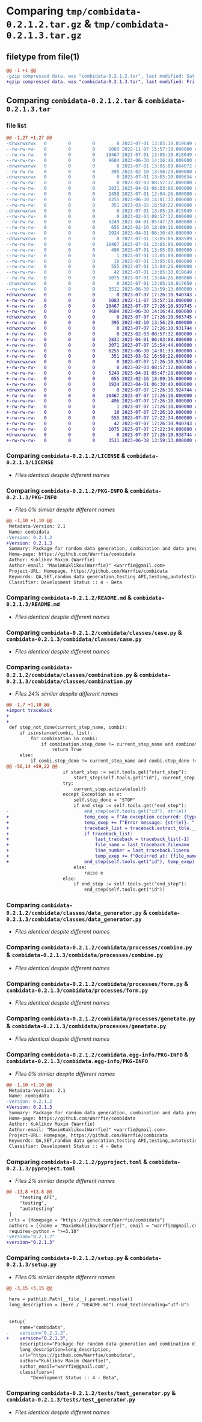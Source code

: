 # Comparing `tmp/combidata-0.2.1.2.tar.gz` & `tmp/combidata-0.2.1.3.tar.gz`

## filetype from file(1)

```diff
@@ -1 +1 @@
-gzip compressed data, was "combidata-0.2.1.2.tar", last modified: Sat Jul  1 13:05:10 2023, max compression
+gzip compressed data, was "combidata-0.2.1.3.tar", last modified: Fri Jul  7 17:26:10 2023, max compression
```

## Comparing `combidata-0.2.1.2.tar` & `combidata-0.2.1.3.tar`

### file list

```diff
@@ -1,27 +1,27 @@
-drwxrwxrwx   0        0        0        0 2023-07-01 13:05:10.019649 combidata-0.2.1.2/
--rw-rw-rw-   0        0        0     1083 2022-11-07 15:57:18.000000 combidata-0.2.1.2/LICENSE
--rw-rw-rw-   0        0        0    10467 2023-07-01 13:05:10.018649 combidata-0.2.1.2/PKG-INFO
--rw-rw-rw-   0        0        0     9684 2023-06-30 14:16:48.000000 combidata-0.2.1.2/README.md
-drwxrwxrwx   0        0        0        0 2023-07-01 13:05:09.864072 combidata-0.2.1.2/combidata/
--rw-rw-rw-   0        0        0      395 2023-02-10 13:56:29.000000 combidata-0.2.1.2/combidata/__init__.py
-drwxrwxrwx   0        0        0        0 2023-07-01 13:05:10.009654 combidata-0.2.1.2/combidata/classes/
--rw-rw-rw-   0        0        0        0 2023-02-03 08:57:32.000000 combidata-0.2.1.2/combidata/classes/__init__.py
--rw-rw-rw-   0        0        0     2831 2023-04-01 06:03:08.000000 combidata-0.2.1.2/combidata/classes/case.py
--rw-rw-rw-   0        0        0     2458 2023-07-01 13:04:26.000000 combidata-0.2.1.2/combidata/classes/combination.py
--rw-rw-rw-   0        0        0     6255 2023-06-30 14:01:33.000000 combidata-0.2.1.2/combidata/classes/data_generator.py
--rw-rw-rw-   0        0        0      351 2023-03-02 16:58:22.000000 combidata-0.2.1.2/combidata/classes/process.py
-drwxrwxrwx   0        0        0        0 2023-07-01 13:05:10.015649 combidata-0.2.1.2/combidata/processes/
--rw-rw-rw-   0        0        0        0 2023-02-03 08:57:32.000000 combidata-0.2.1.2/combidata/processes/__init__.py
--rw-rw-rw-   0        0        0     5249 2023-04-01 05:47:28.000000 combidata-0.2.1.2/combidata/processes/combine.py
--rw-rw-rw-   0        0        0      655 2023-02-16 18:09:16.000000 combidata-0.2.1.2/combidata/processes/form.py
--rw-rw-rw-   0        0        0     1924 2023-04-01 06:30:40.000000 combidata-0.2.1.2/combidata/processes/genetate.py
-drwxrwxrwx   0        0        0        0 2023-07-01 13:05:09.888589 combidata-0.2.1.2/combidata.egg-info/
--rw-rw-rw-   0        0        0    10467 2023-07-01 13:05:09.000000 combidata-0.2.1.2/combidata.egg-info/PKG-INFO
--rw-rw-rw-   0        0        0      496 2023-07-01 13:05:09.000000 combidata-0.2.1.2/combidata.egg-info/SOURCES.txt
--rw-rw-rw-   0        0        0        1 2023-07-01 13:05:09.000000 combidata-0.2.1.2/combidata.egg-info/dependency_links.txt
--rw-rw-rw-   0        0        0       10 2023-07-01 13:05:09.000000 combidata-0.2.1.2/combidata.egg-info/top_level.txt
--rw-rw-rw-   0        0        0      555 2023-07-01 13:04:26.000000 combidata-0.2.1.2/pyproject.toml
--rw-rw-rw-   0        0        0       42 2023-07-01 13:05:10.019649 combidata-0.2.1.2/setup.cfg
--rw-rw-rw-   0        0        0     1075 2023-07-01 13:04:26.000000 combidata-0.2.1.2/setup.py
-drwxrwxrwx   0        0        0        0 2023-07-01 13:05:10.017650 combidata-0.2.1.2/tests/
--rw-rw-rw-   0        0        0     3511 2023-06-30 13:59:13.000000 combidata-0.2.1.2/tests/test_generator.py
+drwxrwxrwx   0        0        0        0 2023-07-07 17:26:10.940743 combidata-0.2.1.3/
+-rw-rw-rw-   0        0        0     1083 2022-11-07 15:57:18.000000 combidata-0.2.1.3/LICENSE
+-rw-rw-rw-   0        0        0    10467 2023-07-07 17:26:10.939745 combidata-0.2.1.3/PKG-INFO
+-rw-rw-rw-   0        0        0     9684 2023-06-30 14:16:48.000000 combidata-0.2.1.3/README.md
+drwxrwxrwx   0        0        0        0 2023-07-07 17:26:10.903745 combidata-0.2.1.3/combidata/
+-rw-rw-rw-   0        0        0      395 2023-02-10 13:56:29.000000 combidata-0.2.1.3/combidata/__init__.py
+drwxrwxrwx   0        0        0        0 2023-07-07 17:26:10.931744 combidata-0.2.1.3/combidata/classes/
+-rw-rw-rw-   0        0        0        0 2023-02-03 08:57:32.000000 combidata-0.2.1.3/combidata/classes/__init__.py
+-rw-rw-rw-   0        0        0     2831 2023-04-01 06:03:08.000000 combidata-0.2.1.3/combidata/classes/case.py
+-rw-rw-rw-   0        0        0     3071 2023-07-07 15:54:44.000000 combidata-0.2.1.3/combidata/classes/combination.py
+-rw-rw-rw-   0        0        0     6255 2023-06-30 14:01:33.000000 combidata-0.2.1.3/combidata/classes/data_generator.py
+-rw-rw-rw-   0        0        0      351 2023-03-02 16:58:22.000000 combidata-0.2.1.3/combidata/classes/process.py
+drwxrwxrwx   0        0        0        0 2023-07-07 17:26:10.936748 combidata-0.2.1.3/combidata/processes/
+-rw-rw-rw-   0        0        0        0 2023-02-03 08:57:32.000000 combidata-0.2.1.3/combidata/processes/__init__.py
+-rw-rw-rw-   0        0        0     5249 2023-04-01 05:47:28.000000 combidata-0.2.1.3/combidata/processes/combine.py
+-rw-rw-rw-   0        0        0      655 2023-02-16 18:09:16.000000 combidata-0.2.1.3/combidata/processes/form.py
+-rw-rw-rw-   0        0        0     1924 2023-04-01 06:30:40.000000 combidata-0.2.1.3/combidata/processes/genetate.py
+drwxrwxrwx   0        0        0        0 2023-07-07 17:26:10.924744 combidata-0.2.1.3/combidata.egg-info/
+-rw-rw-rw-   0        0        0    10467 2023-07-07 17:26:10.000000 combidata-0.2.1.3/combidata.egg-info/PKG-INFO
+-rw-rw-rw-   0        0        0      496 2023-07-07 17:26:10.000000 combidata-0.2.1.3/combidata.egg-info/SOURCES.txt
+-rw-rw-rw-   0        0        0        1 2023-07-07 17:26:10.000000 combidata-0.2.1.3/combidata.egg-info/dependency_links.txt
+-rw-rw-rw-   0        0        0       10 2023-07-07 17:26:10.000000 combidata-0.2.1.3/combidata.egg-info/top_level.txt
+-rw-rw-rw-   0        0        0      555 2023-07-07 17:22:34.000000 combidata-0.2.1.3/pyproject.toml
+-rw-rw-rw-   0        0        0       42 2023-07-07 17:26:10.940743 combidata-0.2.1.3/setup.cfg
+-rw-rw-rw-   0        0        0     1075 2023-07-07 17:22:34.000000 combidata-0.2.1.3/setup.py
+drwxrwxrwx   0        0        0        0 2023-07-07 17:26:10.938744 combidata-0.2.1.3/tests/
+-rw-rw-rw-   0        0        0     3511 2023-06-30 13:59:13.000000 combidata-0.2.1.3/tests/test_generator.py
```

### Comparing `combidata-0.2.1.2/LICENSE` & `combidata-0.2.1.3/LICENSE`

 * *Files identical despite different names*

### Comparing `combidata-0.2.1.2/PKG-INFO` & `combidata-0.2.1.3/PKG-INFO`

 * *Files 0% similar despite different names*

```diff
@@ -1,10 +1,10 @@
 Metadata-Version: 2.1
 Name: combidata
-Version: 0.2.1.2
+Version: 0.2.1.3
 Summary: Package for random data generation, combination and data prepare for tests
 Home-page: https://github.com/Warrfie/combidata
 Author: Kuklikov Maxim (Warrfie)
 Author-email: "MaximKuklikov(Warrfie)" <warrfie@gmail.com>
 Project-URL: Homepage, https://github.com/Warrfie/combidata
 Keywords: QA,SET,random data generation,testing API,testing,autotesting
 Classifier: Development Status :: 4 - Beta
```

### Comparing `combidata-0.2.1.2/README.md` & `combidata-0.2.1.3/README.md`

 * *Files identical despite different names*

### Comparing `combidata-0.2.1.2/combidata/classes/case.py` & `combidata-0.2.1.3/combidata/classes/case.py`

 * *Files identical despite different names*

### Comparing `combidata-0.2.1.2/combidata/classes/combination.py` & `combidata-0.2.1.3/combidata/classes/combination.py`

 * *Files 24% similar despite different names*

```diff
@@ -1,7 +1,10 @@
+import traceback
+
+
 def step_not_done(current_step_name, combi):
     if isinstance(combi, list):
         for combination in combi:
             if combination.step_done != current_step_name and combination.step_done != "STOP":
                 return True
     else:
         if combi.step_done != current_step_name and combi.step_done != "STOP":
@@ -56,14 +59,22 @@
                     if start_step := self.tools.get("start_step"):
                         start_step(self.tools.get("id"), current_step.name)
                     try:
                         current_step.activate(self)
                     except Exception as e:
                         self.step_done = "STOP"
                         if end_step := self.tools.get("end_step"):
-                            end_step(self.tools.get("id"), str(e))
+                            temp_exep = f"An exception occurred: {type(e).__name__}. "
+                            temp_exep += f"Error message: {str(e)}. "
+                            traceback_list = traceback.extract_tb(e.__traceback__)
+                            if traceback_list:
+                                last_traceback = traceback_list[-1]
+                                file_name = last_traceback.filename
+                                line_number = last_traceback.lineno
+                                temp_exep += f"Occurred at: {file_name}:{line_number}. "
+                            end_step(self.tools.get("id"), temp_exep)
                         else:
                             raise e
                     else:
                         if end_step := self.tools.get("end_step"):
                             end_step(self.tools.get("id"))
```

### Comparing `combidata-0.2.1.2/combidata/classes/data_generator.py` & `combidata-0.2.1.3/combidata/classes/data_generator.py`

 * *Files identical despite different names*

### Comparing `combidata-0.2.1.2/combidata/processes/combine.py` & `combidata-0.2.1.3/combidata/processes/combine.py`

 * *Files identical despite different names*

### Comparing `combidata-0.2.1.2/combidata/processes/form.py` & `combidata-0.2.1.3/combidata/processes/form.py`

 * *Files identical despite different names*

### Comparing `combidata-0.2.1.2/combidata/processes/genetate.py` & `combidata-0.2.1.3/combidata/processes/genetate.py`

 * *Files identical despite different names*

### Comparing `combidata-0.2.1.2/combidata.egg-info/PKG-INFO` & `combidata-0.2.1.3/combidata.egg-info/PKG-INFO`

 * *Files 0% similar despite different names*

```diff
@@ -1,10 +1,10 @@
 Metadata-Version: 2.1
 Name: combidata
-Version: 0.2.1.2
+Version: 0.2.1.3
 Summary: Package for random data generation, combination and data prepare for tests
 Home-page: https://github.com/Warrfie/combidata
 Author: Kuklikov Maxim (Warrfie)
 Author-email: "MaximKuklikov(Warrfie)" <warrfie@gmail.com>
 Project-URL: Homepage, https://github.com/Warrfie/combidata
 Keywords: QA,SET,random data generation,testing API,testing,autotesting
 Classifier: Development Status :: 4 - Beta
```

### Comparing `combidata-0.2.1.2/pyproject.toml` & `combidata-0.2.1.3/pyproject.toml`

 * *Files 2% similar despite different names*

```diff
@@ -13,8 +13,8 @@
     "testing API",
     "testing",
     "autotesting"
 ]
 urls = {Homepage = "https://github.com/Warrfie/combidata"}
 authors = [{name = "MaximKuklikov(Warrfie)", email = "warrfie@gmail.com"}]
 requires-python = ">=3.10"
-version="0.2.1.2"
+version="0.2.1.3"
```

### Comparing `combidata-0.2.1.2/setup.py` & `combidata-0.2.1.3/setup.py`

 * *Files 0% similar despite different names*

```diff
@@ -3,15 +3,15 @@
 
 here = pathlib.Path(__file__).parent.resolve()
 long_description = (here / "README.md").read_text(encoding="utf-8")
 
 
 setup(
     name="combidata",
-    version="0.2.1.2",
+    version="0.2.1.3",
     description="Package for random data generation and combination different cases",
     long_description=long_description,
     url="https://github.com/Warrfie/combidata",
     author="Kuklikov Maxim (Warrfie)",
     author_email="warrfie@gmail.com",
     classifiers=[
         "Development Status :: 4 - Beta",
```

### Comparing `combidata-0.2.1.2/tests/test_generator.py` & `combidata-0.2.1.3/tests/test_generator.py`

 * *Files identical despite different names*

